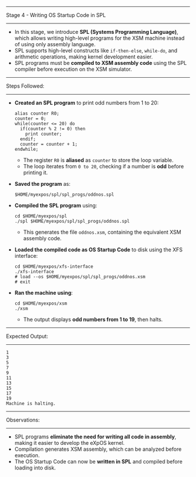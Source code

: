 ______________________________
Stage 4 - Writing OS Startup Code in SPL
______________________________

- In this stage, we introduce **SPL (Systems Programming Language)**, which allows writing high-level programs for the XSM machine instead of using only assembly language.
- SPL supports high-level constructs like `if-then-else`, `while-do`, and arithmetic operations, making kernel development easier.
- SPL programs must be **compiled to XSM assembly code** using the SPL compiler before execution on the XSM simulator.

______________________________
Steps Followed:
______________________________

- **Created an SPL program** to print odd numbers from 1 to 20:
  
  ```
  alias counter R0;
  counter = 0;
  while(counter <= 20) do
    if(counter % 2 != 0) then
      print counter;
    endif;
    counter = counter + 1;
  endwhile;
  ```
  
  - The register `R0` is **aliased** as `counter` to store the loop variable.
  - The loop iterates from `0 to 20`, checking if a number is **odd** before printing it.

- **Saved the program** as:
  ```
  $HOME/myexpos/spl/spl_progs/oddnos.spl
  ```

- **Compiled the SPL program** using:
  ```
  cd $HOME/myexpos/spl
  ./spl $HOME/myexpos/spl/spl_progs/oddnos.spl
  ```
  - This generates the file `oddnos.xsm`, containing the equivalent XSM assembly code.

- **Loaded the compiled code as OS Startup Code** to disk using the XFS interface:
  ```
  cd $HOME/myexpos/xfs-interface
  ./xfs-interface
  # load --os $HOME/myexpos/spl/spl_progs/oddnos.xsm
  # exit
  ```

- **Ran the machine using**:
  ```
  cd $HOME/myexpos/xsm
  ./xsm
  ```
  - The output displays **odd numbers from 1 to 19**, then halts.

______________________________
Expected Output:
______________________________

```
1
3
5
7
9
11
13
15
17
19
Machine is halting.
```

______________________________
Observations:
______________________________

- SPL programs **eliminate the need for writing all code in assembly**, making it easier to develop the eXpOS kernel.
- Compilation generates XSM assembly, which can be analyzed before execution.
- The OS Startup Code can now be **written in SPL** and compiled before loading into disk.


